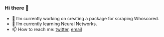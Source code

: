 ### Hi there 👋

- 🔭 I’m currently working on creating a package for scraping Whoscored.
- 🌱 I’m currently learning Neural Networks.
- 📫 How to reach me: [twitter](https://twitter.com/rockingAli5), [email](alihasank86@gmail.com)
<!--
**Ali-Hasan-Khan/Ali-Hasan-Khan** is a ✨ _special_ ✨ repository because its `README.md` (this file) appears on your GitHub profile.

Here are some ideas to get you started:

- 🔭 I’m currently working on creating a package for scraping whoscored
- 🌱 I’m currently learning CNN
- 👯 I’m looking to collaborate on ...
- 🤔 I’m looking for help with ...
- 💬 Ask me about ...
- 📫 How to reach me: ...
- 😄 Pronouns: ...
- ⚡ Fun fact: ...
-->
